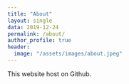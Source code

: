 ```yaml
---
title: "About"
layout: single
data: 2019-12-24
permalink: /about/
author_profile: true
header:
  image: "/assets/images/about.jpeg"
---
```


This website host on Github.